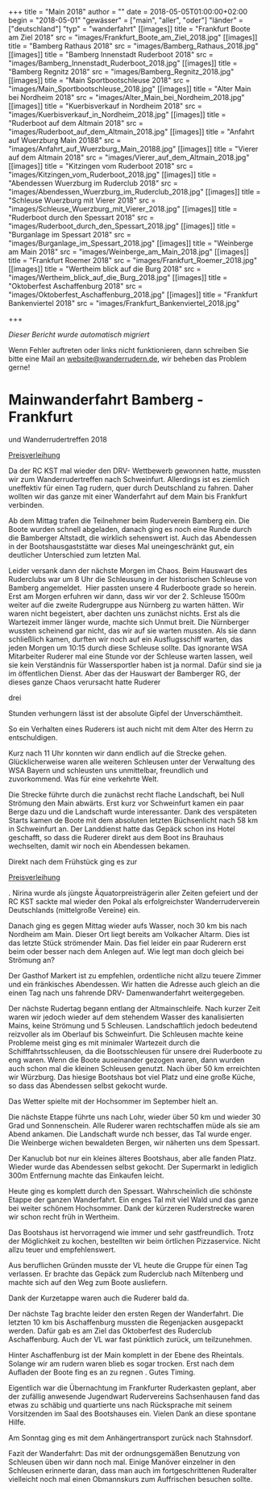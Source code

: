 +++
title = "Main 2018"
author = ""
date = 2018-05-05T01:00:00+02:00
begin = "2018-05-01"
"gewässer" = ["main", "aller", "oder"]
"länder" = ["deutschland"]
"typ" = "wanderfahrt"
[[images]]
title = "Frankfurt Boote am Ziel 2018"
src = "images/Frankfurt_Boote_am_Ziel_2018.jpg"
[[images]]
title = "Bamberg Rathaus 2018"
src = "images/Bamberg_Rathaus_2018.jpg"
[[images]]
title = "Bamberg Innenstadt Ruderboot 2018"
src = "images/Bamberg_Innenstadt_Ruderboot_2018.jpg"
[[images]]
title = "Bamberg Regnitz 2018"
src = "images/Bamberg_Regnitz_2018.jpg"
[[images]]
title = "Main Sportbootschleuse 2018"
src = "images/Main_Sportbootschleuse_2018.jpg"
[[images]]
title = "Alter Main bei Nordheim 2018"
src = "images/Alter_Main_bei_Nordheim_2018.jpg"
[[images]]
title = "Kuerbisverkauf in Nordheim 2018"
src = "images/Kuerbisverkauf_in_Nordheim_2018.jpg"
[[images]]
title = "Ruderboot auf dem Altmain 2018"
src = "images/Ruderboot_auf_dem_Altmain_2018.jpg"
[[images]]
title = "Anfahrt auf Wuerzburg Main 20188"
src = "images/Anfahrt_auf_Wuerzburg_Main_20188.jpg"
[[images]]
title = "Vierer auf dem Altmain 2018"
src = "images/Vierer_auf_dem_Altmain_2018.jpg"
[[images]]
title = "Kitzingen vom Ruderboot 2018"
src = "images/Kitzingen_vom_Ruderboot_2018.jpg"
[[images]]
title = "Abendessen Wuerzburg im Ruderclub 2018"
src = "images/Abendessen_Wuerzburg_im_Ruderclub_2018.jpg"
[[images]]
title = "Schleuse Wuerzburg mit Vierer 2018"
src = "images/Schleuse_Wuerzburg_mit_Vierer_2018.jpg"
[[images]]
title = "Ruderboot durch den Spessart 2018"
src = "images/Ruderboot_durch_den_Spessart_2018.jpg"
[[images]]
title = "Burganlage im Spessart 2018"
src = "images/Burganlage_im_Spessart_2018.jpg"
[[images]]
title = "Weinberge am Main 2018"
src = "images/Weinberge_am_Main_2018.jpg"
[[images]]
title = "Frankfurt Roemer 2018"
src = "images/Frankfurt_Roemer_2018.jpg"
[[images]]
title = "Wertheim blick auf die Burg 2018"
src = "images/Wertheim_blick_auf_die_Burg_2018.jpg"
[[images]]
title = "Oktoberfest Aschaffenburg 2018"
src = "images/Oktoberfest_Aschaffenburg_2018.jpg"
[[images]]
title = "Frankfurt Bankenviertel 2018"
src = "images/Frankfurt_Bankenviertel_2018.jpg"

+++


*Dieser Bericht wurde automatisch migriert*

Wenn Fehler auftreten oder links nicht funktionieren, dann schreiben Sie bitte eine Mail an website@wanderrudern.de, wir beheben das Problem gerne!



# Mainwanderfahrt Bamberg - Frankfurt


und Wanderrudertreffen 2018

[Preisverleihung](/berichte/2018/wrt_schweinfurt_aquatorpreis_n)

Da der RC KST mal wieder den DRV- Wettbewerb gewonnen hatte, mussten wir zum Wanderrudertreffen nach Schweinfurt. Allerdings ist es ziemlich uneffektiv für einen Tag rudern, quer durch Deutschland zu fahren. Daher wollten wir das ganze mit einer Wanderfahrt auf dem Main bis Frankfurt verbinden.

Ab dem Mittag trafen die Teilnehmer beim Ruderverein Bamberg ein. Die Boote wurden schnell abgeladen, danach ging es noch eine Runde durch die Bamberger Altstadt, die wirklich sehenswert ist. Auch das Abendessen in der Bootshausgaststätte war dieses Mal uneingeschränkt gut, ein deutlicher Unterschied zum letzten Mal.

Leider versank dann der nächste Morgen im Chaos. Beim Hauswart des Ruderclubs war um 8 Uhr die Schleusung in der historischen Schleuse von Bamberg angemeldet.  Hier passten unsere 4 Ruderboote grade so herein. Erst am Morgen erfuhren wir dann, dass wir vor der 2. Schleuse 1500m weiter auf die zweite Rudergruppe aus Nürnberg zu warten hätten. Wir waren nicht begeistert, aber dachten uns zunächst nichts. Erst als die Wartezeit immer länger wurde, machte sich Unmut breit. Die Nürnberger wussten scheinend gar nicht, das wir auf sie warten mussten. Als sie dann schließlich kamen, durften wir noch auf ein Ausflugsschiff warten, das jeden Morgen um 10:15 durch diese Schleuse sollte. Das ignorante WSA Mitarbeiter Ruderer mal eine Stunde vor der Schleuse warten lassen, weil sie kein Verständnis für Wassersportler haben ist ja normal. Dafür sind sie ja im öffentlichen Dienst. Aber das der Hauswart der Bamberger RG, der dieses ganze Chaos verursacht hatte Ruderer

drei

Stunden verhungern lässt ist der absolute Gipfel der Unverschämtheit.

So ein Verhalten eines Ruderers ist auch nicht mit dem Alter des Herrn zu entschuldigen.

Kurz nach 11 Uhr konnten wir dann endlich auf die Strecke gehen. Glücklicherweise waren alle weiteren Schleusen unter der Verwaltung des WSA Bayern und schleusten uns unmittelbar, freundlich und zuvorkommend. Was für eine verkehrte Welt.

Die Strecke führte durch die zunächst recht flache Landschaft, bei Null Strömung den Main abwärts. Erst kurz vor Schweinfurt kamen ein paar Berge dazu und die Landschaft wurde interessanter. Dank des verspäteten Starts kamen de Boote mit dem absoluten letzten Büchsenlicht nach 58 km in Schweinfurt an. Der Landdienst hatte das Gepäck schon ins Hotel geschafft, so dass die Ruderer direkt aus dem Boot ins Brauhaus wechselten, damit wir noch ein Abendessen bekamen.

Direkt nach dem Frühstück ging es zur

[Preisverleihung](/berichte/2018/wrt_schweinfurt_aquatorpreis_n)

. Nirina wurde als jüngste Äquatorpreisträgerin aller Zeiten gefeiert und der RC KST sackte mal wieder den Pokal als erfolgreichster Wanderruderverein Deutschlands (mittelgroße Vereine) ein.

Danach ging es gegen Mittag wieder aufs Wasser, noch 30 km bis nach Nordheim am Main. Dieser Ort liegt bereits am Volkacher Altarm. Dies ist das letzte Stück strömender Main. Das fiel leider ein paar Ruderern erst beim oder besser nach dem Anlegen auf. Wie legt man doch gleich bei Strömung an?

Der Gasthof Markert ist zu empfehlen, ordentliche nicht allzu teuere Zimmer und ein fränkisches Abendessen. Wir hatten die Adresse auch gleich an die einen Tag nach uns fahrende DRV- Damenwanderfahrt weitergegeben.

Der nächste Rudertag begann entlang der Altmainschleife. Nach kurzer Zeit waren wir jedoch wieder auf dem stehendem Wasser des kanalisierten Mains, keine Strömung und 5 Schleusen. Landschaftlich jedoch bedeutend reizvoller als im Oberlauf bis Schweinfurt. Die Schleusen machte keine Probleme meist ging es mit minimaler Wartezeit durch die Schifffahrtsschleusen, da die Bootsschleusen für unsere drei Ruderboote zu eng waren. Wenn die Boote auseinander gezogen waren, dann wurden auch schon mal die kleinen Schleusen genutzt. Nach über 50 km erreichten wir Würzburg. Das hiesige Bootshaus bot viel Platz und eine große Küche, so dass das Abendessen selbst gekocht wurde.

Das Wetter spielte mit der Hochsommer im September hielt an.

Die nächste Etappe führte uns nach Lohr, wieder über 50 km und wieder 30 Grad und Sonnenschein. Alle Ruderer waren rechtschaffen müde als sie am Abend ankamen. Die Landschaft wurde nch besser, das Tal wurde enger. Die Weinberge wichen bewaldeten Bergen, wir näherten uns dem Spessart.

Der Kanuclub bot nur ein kleines älteres Bootshaus, aber alle fanden Platz. Wieder wurde das Abendessen selbst gekocht. Der Supermarkt in lediglich 300m Entfernung machte das Einkaufen leicht.

Heute ging es komplett durch den Spessart. Wahrscheinlich die schönste Etappe der ganzen Wanderfahrt. Ein enges Tal mit viel Wald und das ganze bei weiter schönem Hochsommer. Dank der kürzeren Ruderstrecke waren wir schon recht früh in Wertheim.

Das Bootshaus ist hervorragend wie immer und sehr gastfreundlich. Trotz der Möglichkeit zu kochen, bestellten wir beim örtlichen Pizzaservice. Nicht allzu teuer und empfehlenswert.

Aus beruflichen Gründen musste der VL heute die Gruppe für einen Tag verlassen. Er brachte das Gepäck zum Ruderclub nach Miltenberg und machte sich auf den Weg zum Boote ausliefern.

Dank der Kurzetappe waren auch die Ruderer bald da.

Der nächste Tag brachte leider den ersten Regen der Wanderfahrt. Die letzten 10 km bis Aschaffenburg mussten die Regenjacken ausgepackt werden. Dafür gab es am Ziel das Oktoberfest des Ruderclub Aschaffenburg. Auch der VL war fast pünktlich zurück, um teilzunehmen.

Hinter Aschaffenburg ist der Main komplett in der Ebene des Rheintals. Solange wir am rudern waren blieb es sogar trocken. Erst nach dem Aufladen der Boote fing es an zu regnen . Gutes Timing.

Eigentlich war die Übernachtung im Frankfurter Ruderkasten geplant, aber der zufällig anwesende Jugendwart Rudervereins Sachsenhausen fand das etwas zu schäbig und quartierte uns nach Rücksprache mit seinem Vorsitzenden im Saal des Bootshauses ein. Vielen Dank an diese spontane Hilfe.

Am Sonntag ging es mit dem Anhängertransport zurück nach Stahnsdorf.

Fazit der Wanderfahrt: Das mit der ordnungsgemäßen Benutzung von Schleusen üben wir dann noch mal. Einige Manöver einzelner in den Schleusen erinnerte daran, dass man auch im fortgeschrittenen Ruderalter vielleicht noch mal einen Obmannskurs zum Auffrischen besuchen sollte.